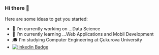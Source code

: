### Hi there 👋


Here are some ideas to get you started:

- 🔭 I’m currently working on ...Data Science
- 🌱 I’m currently learning ...Web Applications and Mobil Development
- 🎓 I'm studying Computer Engineering at Çukurova University
- [![linkedin Badge](https://img.shields.io/badge/-linkedin-C13584?style=flat-quare&labelColor=C13584&logo=instagram&logoColor=white&link=link)](https://www.linkedin.com/in/emre-ceylan-uysal/)


